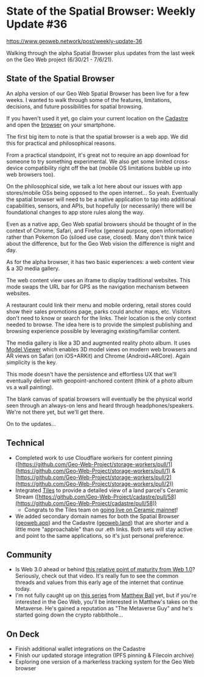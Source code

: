 # State of the Spatial Browser: Weekly Update #36

https://www.geoweb.network/post/weekly-update-36

Walking through the alpha Spatial Browser plus updates from the last week on the Geo Web project (6/30/21 - 7/6/21).

## State of the Spatial Browser

An alpha version of our Geo Web Spatial Browser has been live for a few weeks. I wanted to walk through some of the features, limitations, decisions, and future possibilities for spatial browsing.

If you haven&#39;t used it yet, go claim your current location on the [Cadastre](https://cadastre.geoweb.eth.link/) and open the [browser](https://browse.geoweb.eth.link/) on your smartphone.

The first big item to note is that the spatial browser is a web app. We did this for practical and philosophical reasons.

From a practical standpoint, it&#39;s great not to require an app download for someone to try something experimental. We also get some limited cross-device compatibility right off the bat (mobile OS limitations bubble up into web browsers too).

On the philosophical side, we talk a lot here about our issues with app stores/mobile OSs being opposed to the open internet… So yeah. Eventually the spatial browser will need to be a native application to tap into additional capabilities, sensors, and APIs, but hopefully (or necessarily) there will be foundational changes to app store rules along the way.

Even as a native app, Geo Web spatial browsers should be thought of in the context of Chrome, Safari, and Firefox (general purpose, open information) rather than Pokemon Go (siloed use case, closed). Many don&#39;t think twice about the difference, but for the Geo Web vision the difference is night and day.

As for the alpha browser, it has two basic experiences: a web content view &amp; a 3D media gallery.

The web content view uses an iframe to display traditional websites. This mode swaps the URL bar for GPS as the navigation mechanism between websites.

A restaurant could link their menu and mobile ordering, retail stores could show their sales promotions page, parks could anchor maps, etc. Visitors don&#39;t need to know or search for the links. Their location is the only context needed to browse. The idea here is to provide the simplest publishing and browsing experience possible by leveraging existing/familiar content.

The media gallery is like a 3D and augmented reality photo album. It uses [Model Viewer](https://modelviewer.dev/) which enables 3D model views on modern web browsers and AR views on Safari (on iOS+ARKit) and Chrome (Android+ARCore). Again simplicity is the key.

This mode doesn&#39;t have the persistence and effortless UX that we&#39;ll eventually deliver with geopoint-anchored content (think of a photo album vs a wall painting).

The blank canvas of spatial browsers will eventually be the physical world seen through an always-on lens and heard through headphones/speakers. We&#39;re not there yet, but we&#39;ll get there.

On to the updates...

## Technical

- Completed work to use Cloudflare workers for content pinning ([https://github.com/Geo-Web-Project/storage-workers/pull/1](https://github.com/Geo-Web-Project/storage-workers/pull/1) &amp; [https://github.com/Geo-Web-Project/storage-workers/pull/2](https://github.com/Geo-Web-Project/storage-workers/pull/2))
- Integrated [Tiles](https://tiles.ceramic.community/) to provide a detailed view of a land parcel&#39;s Ceramic Stream ([https://github.com/Geo-Web-Project/cadastre/pull/58](https://github.com/Geo-Web-Project/cadastre/pull/58))
  - Congrats to the Tiles team on [going live on Ceramic mainnet](https://blog.ceramic.network/tiles-a-browser-for-open-source-information/)!
- We added secondary domain names for both the Spatial Browser ([geoweb.app](https://geoweb.app/)) and the Cadastre ([geoweb.land](https://geoweb.land/)) that are shorter and a little more &quot;approachable&quot; than our .eth links. Both sets will stay active and point to the same applications, so it&#39;s just personal preference.

## Community

- Is Web 3.0 ahead or behind [this relative point of maturity from Web 1.0](https://www.youtube.com/watch?v=U_o8gerare0&amp;t=2s)? Seriously, check out that video. It&#39;s really fun to see the common threads and values from this early age of the internet that continue today.
- I&#39;m not fully caught up on [this series](https://www.matthewball.vc/the-metaverse-primer) from [Matthew Ball](https://twitter.com/ballmatthew) yet, but if you&#39;re interested in the Geo Web, you&#39;ll be interested in Matthew&#39;s takes on the Metaverse. He&#39;s gained a reputation as &quot;The Metaverse Guy&quot; and he&#39;s started going down the crypto rabbithole...

## On Deck

- Finish additional wallet integrations on the Cadastre
- Finish our updated storage integration (IPFS pinning &amp; Filecoin archive)
- Exploring one version of a markerless tracking system for the Geo Web browser
